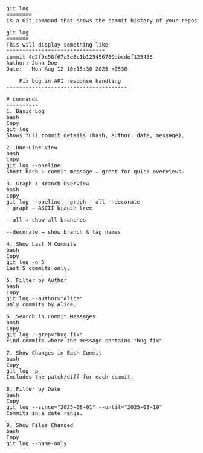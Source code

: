 <pre>
git log 
========
is a Git command that shows the commit history of your repository. By default, it lists commits starting from the most recent, along with details like commit hash, author, date, and commit message.

git log
=======
This will display something like
*******************************
commit 4e2f9c58f67a5e8c1b123456789abcdef123456
Author: John Doe <john@example.com>
Date:   Mon Aug 12 10:15:30 2025 +0530

    Fix bug in API response handling
--------------------------------------

# commands
----------
1. Basic Log
bash
Copy
git log
Shows full commit details (hash, author, date, message).

2. One-Line View
bash
Copy
git log --oneline
Short hash + commit message — great for quick overviews.

3. Graph + Branch Overview
bash
Copy
git log --oneline --graph --all --decorate
--graph → ASCII branch tree

--all → show all branches

--decorate → show branch & tag names

4. Show Last N Commits
bash
Copy
git log -n 5
Last 5 commits only.

5. Filter by Author
bash
Copy
git log --author="Alice"
Only commits by Alice.

6. Search in Commit Messages
bash
Copy
git log --grep="bug fix"
Find commits where the message contains "bug fix".

7. Show Changes in Each Commit
bash
Copy
git log -p
Includes the patch/diff for each commit.

8. Filter by Date
bash
Copy
git log --since="2025-08-01" --until="2025-08-10"
Commits in a date range.

9. Show Files Changed
bash
Copy
git log --name-only
</pre>
